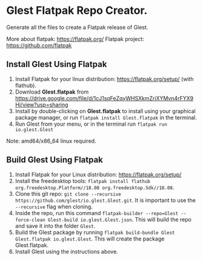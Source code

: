 Glest Flatpak Repo Creator.
=================================

Generate all the files to create a Flatpak release of Glest.

More about flatpak: https://flatpak.org/
Flatpak project: https://github.com/flatpak

## Install Glest Using Flatpak

1. Install Flatpak for your linux distribution: https://flatpak.org/setup/ (with flathub).
2. Download **Glest.flatpak** from https://drive.google.com/file/d/1cJ1sqFeZqyWHSXkmZrjXYMvn4rFYX9Hj/view?usp=sharing
3. Install by double-clicking on **Glest.flatpak** to install using your graphical package manager, or run `flatpak install Glest.flatpak` in the terminal.
4. Run Glest from your menu, or in the terminal run `flatpak run io.glest.Glest`

Note: amd64/x86_64 linux required.

## Build Glest Using Flatpak

1. Install Flatpak for your Linux distribution: https://flatpak.org/setup/
2. Install the freedesktop tools: `flatpak install flathub org.freedesktop.Platform//18.08 org.freedesktop.Sdk//18.08`.
3. Clone this git repo: `git clone --recursive https://github.com/glest/io.glest.Glest.git`. It is important to use the `--recursive` flag when cloning.
4. Inside the repo, run this command `flatpak-builder --repo=Glest --force-clean Glest-build io.glest.Glest.json`. This will build the repo and save it into the folder `Glest`.
5. Build the Glest package by running `flatpak build-bundle Glest Glest.flatpak io.glest.Glest`. This will create the package Glest.flatpak.
6. Install Glest using the instructions above.
